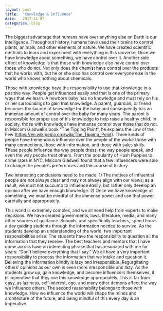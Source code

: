 ```yaml
---
layout: post
title:  "Knowledge & Influence"
date:   2017-11-07
categories: blog
---
```


The biggest advantage that humans have over anything else on Earth is our intelligence.  Throughout history, humans have used their brains to control plants, animals, and other elements of nature.  We have created scientific methods to learn and experiment with everything in this universe.  Once we have knowledge about something, we have control over it.  Another side effect of knowledge is that those with knowledge also have control over those who do not.  Not only does the chemist have control over the products that he works with, but he or she also has control over everyone else in the world who knows nothing about chemicals. 

Those with knowledge have the responsibility to use that knowledge in a positive way.  People get influenced easily and that is one of the primary ways that we learn.  A newborn baby has no knowledge and must rely on his or her surroundings to gain that knowledge.  A parent, guardian, or friend becomes the source of knowledge for the baby and consequently has an immense amount of control over the baby for many years.  The parent is responsible for proper use of his knowledge to help raise a healthy child.  In society, those with knowledge have immense control over those that do not.  In Malcom Gladwell’s book “The Tipping Point”, he explains the Law of the Few (https://en.wikipedia.org/wiki/The_Tipping_Point).  Three kinds of people have tremendous influence over the people of the world: those with many connections, those with information, and those with sales skills.  These people influence the way people dress, the way people speak, and even the way people treat others.  From the popularity of Hush Puppies to crime rates in NYC, Malcom Gladwell found that a few influencers were able to change the people’s preferences and the course of history.

Two interesting conclusions need to be made.  1) The motives of influential people are not always clear and may not always align with our views; as a result, we must not succumb to influence easily, but rather only develop an opinion after we have enough knowledge. 2) Once we have knowledge of something, we must be mindful of the immense power and use that power carefully and appropriately.

This world is extremely complex, and we all need help from experts to make decisions.  We have created governments, laws, literature, media, and many other sources of guidance.  Schools, and specifically teachers, spend hours a day guiding students through the information needed to survive.  As the students develop an understanding of the world, two important responsibilities arise.  The students have the responsibility to question all the information that they receive.  The best teachers and mentors that I have come across have an interesting phrase that has resonated with me for years: “Don’t believe everything that I say.”  We all have a very important responsibility to process the information that we intake and question it.  Believing the information blindly is lazy and irresponsible.  Regurgitating others’ opinions as our own is even more irresponsible and lazy.  As the students grow up, gain knowledge, and become influencers themselves, it is imperative that they use this knowledge appropriately.  This is far from easy, as laziness, self-interest, ego, and many other demons affect the way we influence others.  The second reasonability belongs to those with knowledge.  How we influence the world will shape the minds and architecture of the future, and being mindful of this every day is an imperative.  
















